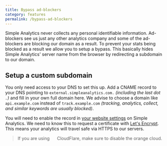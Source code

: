 ```yaml
---
title: Bypass ad-blockers
category: features
permalink: /bypass-ad-blockers
---
```


Simple Analytics never collects any personal identifiable information. Ad-blockers see us just any other analytics company and some of the ad-blockers are blocking our domain as a result. To prevent your stats being blocked as a result we allow you to setup a bypass. This basically hides Simple Analytics' server name from the browser by redirecting a subdomain to our domain.

## Setup a custom subdomain

You only need access to your DNS to set this up. Add a CNAME record to your DNS pointing to `external.simpleanalytics.com.` _(including the last dot `.`)_ and fill in your own full domain here. We advise to choose a domain like `api.example.com` instead of `track.example.com` _(tracking, analytics, collect, and similar keywords are usually blocked)_.

You will need to enable the record in [your website settings](https://simpleanalytics.com/select-website/settings#bypass-ad-blockers) on Simple Analytics. We need to know this to request a certificate with <a href="https://letsencrypt.org/" target="_blank">Let's Encrypt</a>. This means your analytics will travel safe via HTTPS to our servers.

> If you are using <img src="https://cdn.simpleanalytics.com/images/cloudflare-icon.png" style="height: 10px; margin: 0 3px;" alt=""> CloudFlare, make sure to disable the orange cloud.
